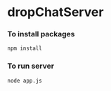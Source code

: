 # dropChatServer

### To install packages
```
npm install
```

### To run server
```
node app.js
```
